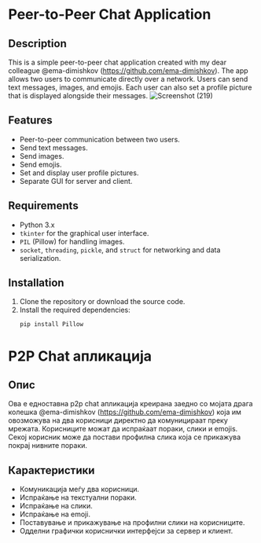 # Peer-to-Peer Chat Application

## Description
This is a simple peer-to-peer chat application created with my dear colleague @ema-dimishkov (https://github.com/ema-dimishkov).
The app allows two users to communicate directly over a network. 
Users can send text messages, images, and emojis. 
Each user can also set a profile picture that is displayed alongside their messages.
![Screenshot (219)](https://github.com/user-attachments/assets/dfefade5-5685-4819-8211-8afb4976c5ee)

## Features
- Peer-to-peer communication between two users.
- Send text messages.
- Send images.
- Send emojis.
- Set and display user profile pictures.
- Separate GUI for server and client.

## Requirements
- Python 3.x
- `tkinter` for the graphical user interface.
- `PIL` (Pillow) for handling images.
- `socket`, `threading`, `pickle`, and `struct` for networking and data serialization.

## Installation
1. Clone the repository or download the source code.
2. Install the required dependencies:
   ```bash
   pip install Pillow
# P2P Chat апликација

## Опис
Ова е едноставна p2p chat апликација креирана заедно со мојата драга колешка @ema-dimishkov (https://github.com/ema-dimishkov) 
која им овозможува на два корисници директно да комуницираат преку мрежата. 
Корисниците можат да испраќаат пораки, слики и emojis. Секој корисник може да постави профилна слика која се прикажува покрај нивните пораки.

## Карактеристики
- Комуникација меѓу два корисници.
- Испраќање на текстуални пораки.
- Испраќање на слики.
- Испраќање на emoji.
- Поставување и прикажување на профилни слики на корисниците.
- Одделни графички кориснички интерфејси за сервер и клиент.




